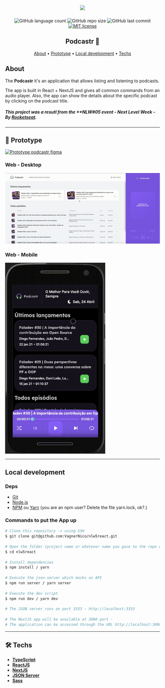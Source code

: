 <h1 align="center">
  <img src="./.github/Logo.svg"/>
</h1>
<p align="center">
  <a>
    <img alt="GitHub language count" src="https://img.shields.io/github/languages/count/VagnerNico/nlw5react">
  </a>  
  <a>
    <img alt="GitHub repo size" src="https://img.shields.io/github/repo-size/VagnerNico/nlw5react">
  </a>
  <a>
    <img alt="GitHub last commit" src="https://img.shields.io/github/last-commit/VagnerNico/nlw5react">
  </a>
  <a href="https://lbesson.mit-license.org/" target="_blank">
    <img alt="MIT license" src="https://img.shields.io/badge/License-MIT-blue.svg">
  </a>
</p>

<h2 align="center"> 
  Podcastr 🚀
</h2>

<p align="center">
 <a href="#about">About</a> •
 <a href="#-prototype">Prototype</a> • 
 <a href="#local-development">Local development</a> • 
 <a href="#-techs">Techs</a>
</p>

## About
The **Podcastr** it's an application that allows listing and listening to podcasts.

The app is built in React + NextJS and gives all common commands from an audio player. Also, the app can show the details about the specific podcast by clicking on the podcast title.

##### This project was a resutl from the **NLW#05 event - Next Level Week - By [Rocketseat](https://rocketseat.com.br/).

---
## 🎨 Prototype
<a href="https://www.figma.com/file/lvj0X4V5flra1SQB83hHnz/Podcastr-(Copy)">
  <img alt="Prototype podcastr figma" src="https://img.shields.io/badge/Prototype%20Link%20-Figma-%2304D361">
</a>

### Web - Desktop

<a align="center" href="https://nlw5react.vercel.app/">
  <img src="./.github/desktop.gif" alt="Desktop demo" title="Desktop Web App Demo" width="900px"/>
</a>

### Web - Mobile

<a align="center" href="https://nlw5react.vercel.app/">
  <img src="./.github/mobile.gif" alt="Mobile demo" height="620px"/>
</a>

---

## Local development

### Deps
* [Git](https://git-scm.com/)
* [Node.js](https://nodejs.org/en/)
* [NPM](https://www.npmjs.com/get-npm) ou [Yarn](https://yarnpkg.com/) (you are an npm user? Delete the file yarn.lock, ok?.)

### Commands to put the App up
```bash
# Clone this repository -> using SSH
$ git clone git@github.com:VagnerNico/nlw5react.git

# Open the folder (project name or whatever name you gave to the repo on cloning process)
$ cd nlw5react

# Install dependencies
$ npm install / yarn

# Execute the json-server which mocks an API
$ npm run server / yarn server

# Execute the dev script
$ npm run dev / yarn dev

# The JSON server runs on port 3333 - http://localhost:3333

# The NextJS app will be available at 3000 port - 
# The application can be accessed through the URL http://localhost:3000
```

---

## 🛠 Techs

* **[TypeScript](https://www.typescriptlang.org/)**
* **[ReactJS](https://pt-br.reactjs.org/)**
* **[NextJS](https://nextjs.org/)**
* **[JSON Server](https://www.npmjs.com/package/json-server)**
* **[Sass](https://sass-lang.com/install)**
